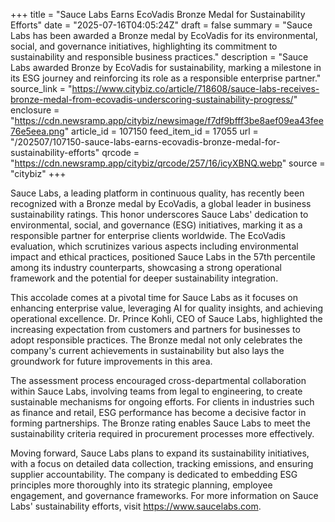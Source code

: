 +++
title = "Sauce Labs Earns EcoVadis Bronze Medal for Sustainability Efforts"
date = "2025-07-16T04:05:24Z"
draft = false
summary = "Sauce Labs has been awarded a Bronze medal by EcoVadis for its environmental, social, and governance initiatives, highlighting its commitment to sustainability and responsible business practices."
description = "Sauce Labs awarded Bronze by EcoVadis for sustainability, marking a milestone in its ESG journey and reinforcing its role as a responsible enterprise partner."
source_link = "https://www.citybiz.co/article/718608/sauce-labs-receives-bronze-medal-from-ecovadis-underscoring-sustainability-progress/"
enclosure = "https://cdn.newsramp.app/citybiz/newsimage/f7df9bfff3be8aef09ea43fee76e5eea.png"
article_id = 107150
feed_item_id = 17055
url = "/202507/107150-sauce-labs-earns-ecovadis-bronze-medal-for-sustainability-efforts"
qrcode = "https://cdn.newsramp.app/citybiz/qrcode/257/16/icyXBNQ.webp"
source = "citybiz"
+++

<p>Sauce Labs, a leading platform in continuous quality, has recently been recognized with a Bronze medal by EcoVadis, a global leader in business sustainability ratings. This honor underscores Sauce Labs' dedication to environmental, social, and governance (ESG) initiatives, marking it as a responsible partner for enterprise clients worldwide. The EcoVadis evaluation, which scrutinizes various aspects including environmental impact and ethical practices, positioned Sauce Labs in the 57th percentile among its industry counterparts, showcasing a strong operational framework and the potential for deeper sustainability integration.</p><p>This accolade comes at a pivotal time for Sauce Labs as it focuses on enhancing enterprise value, leveraging AI for quality insights, and achieving operational excellence. Dr. Prince Kohli, CEO of Sauce Labs, highlighted the increasing expectation from customers and partners for businesses to adopt responsible practices. The Bronze medal not only celebrates the company's current achievements in sustainability but also lays the groundwork for future improvements in this area.</p><p>The assessment process encouraged cross-departmental collaboration within Sauce Labs, involving teams from legal to engineering, to create sustainable mechanisms for ongoing efforts. For clients in industries such as finance and retail, ESG performance has become a decisive factor in forming partnerships. The Bronze rating enables Sauce Labs to meet the sustainability criteria required in procurement processes more effectively.</p><p>Moving forward, Sauce Labs plans to expand its sustainability initiatives, with a focus on detailed data collection, tracking emissions, and ensuring supplier accountability. The company is dedicated to embedding ESG principles more thoroughly into its strategic planning, employee engagement, and governance frameworks. For more information on Sauce Labs' sustainability efforts, visit <a href='https://www.saucelabs.com' rel='nofollow' target='_blank'>https://www.saucelabs.com</a>.</p>